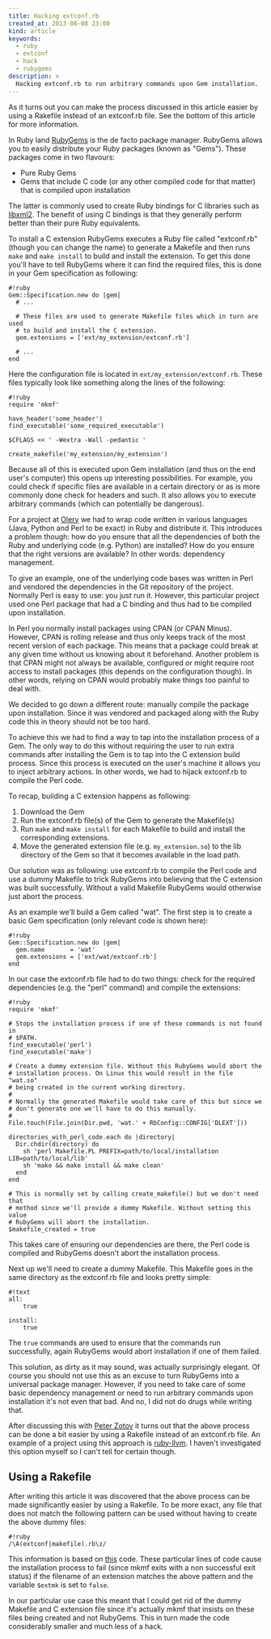 ```yaml
---
title: Hacking extconf.rb
created_at: 2013-06-08 23:00
kind: article
keywords:
  - ruby
  - extconf
  - hack
  - rubygems
description: >
  Hacking extconf.rb to run arbitrary commands upon Gem installation.
---
```


<div class="note">
As it turns out you can make the process discussed in this article easier by
using a Rakefile instead of an extconf.rb file. See the bottom of this article
for more information.
</div>

In Ruby land [RubyGems][rubygems] is the de facto package manager. RubyGems
allows you to easily distribute your Ruby packages (known as "Gems"). These
packages come in two flavours:

* Pure Ruby Gems
* Gems that include C code (or any other compiled code for that matter) that
  is compiled upon installation

The latter is commonly used to create Ruby bindings for C libraries such as
[libxml2][libxml2]. The benefit of using C bindings is that they generally
perform better than their pure Ruby equivalents.

To install a C extension RubyGems executes a Ruby file called "extconf.rb"
(though you can change the name) to generate a Makefile and then runs `make`
and `make install` to build and install the extension. To get this done you'll
have to tell RubyGems where it can find the required files, this is done in
your Gem specification as following:

    #!ruby
    Gem::Specification.new do |gem|
      # ...

      # These files are used to generate Makefile files which in turn are used
      # to build and install the C extension.
      gem.extensions = ['ext/my_extension/extconf.rb']

      # ...
    end

Here the configuration file is located in `ext/my_extension/extconf.rb`. These
files typically look like something along the lines of the following:

    #!ruby
    require 'mkmf'

    have_header('some_header')
    find_executable('some_required_executable')

    $CFLAGS << ' -Wextra -Wall -pedantic '

    create_makefile('my_extension/my_extension')

Because all of this is executed upon Gem installation (and thus on the end
user's computer) this opens up interesting possibilities. For example, you
could check if specific files are available in a certain directory or as is
more commonly done check for headers and such. It also allows you to execute
arbitrary commands (which can potentially be dangerous).

For a project at [Olery][olery] we had to wrap code written in various
languages (Java, Python and Perl to be exact) in Ruby and distribute it. This
introduces a problem though: how do you ensure that all the dependencies of
both the Ruby and underlying code (e.g. Python) are installed? How do you
ensure that the right versions are available? In other words: dependency
management.

To give an example, one of the underlying code bases was written in Perl and
vendored the dependencies in the Git repository of the project. Normally Perl
is easy to use: you just run it. However, this particular project used one Perl
package that had a C binding and thus had to be compiled upon installation.

In Perl you normally install packages using CPAN (or CPAN Minus). However, CPAN
is rolling release and thus only keeps track of the most recent version of each
package. This means that a package could break at any given time without us
knowing about it beforehand. Another problem is that CPAN might not always be
available, configured or might require root access to install packages (this
depends on the configuration though). In other words, relying on CPAN would
probably make things too painful to deal with.

We decided to go down a different route: manually compile the package upon
installation. Since it was vendored and packaged along with the Ruby code this
in theory should not be too hard.

To achieve this we had to find a way to tap into the installation process of a
Gem. The only way to do this without requiring the user to run extra commands
after installing the Gem is to tap into the C extension build process. Since
this process is executed on the user's machine it allows you to inject
arbitrary actions. In other words, we had to hijack extconf.rb to compile the
Perl code.

To recap, building a C extension happens as following:

1. Download the Gem
2. Run the extconf.rb file(s) of the Gem to generate the Makefile(s)
3. Run `make` and `make install` for each Makefile to build and install the
   corresponding extensions.
4. Move the generated extension file (e.g. `my_extension.so`) to the lib
   directory of the Gem so that it becomes available in the load path.

Our solution was as following: use extconf.rb to compile the Perl code and use
a dummy Makefile to trick RubyGems into believing that the C extension was
built successfully. Without a valid Makefile RubyGems would otherwise just
abort the process.

As an example we'll build a Gem called "wat". The first step is to create a
basic Gem specification (only relevant code is shown here):

    #!ruby
    Gem::Specification.new do |gem|
      gem.name       = 'wat'
      gem.extensions = ['ext/wat/extconf.rb']
    end

In our case the extconf.rb file had to do two things: check for the required
dependencies (e.g. the "perl" command) and compile the extensions:

    #!ruby
    require 'mkmf'

    # Stops the installation process if one of these commands is not found in
    # $PATH.
    find_executable('perl')
    find_executable('make')

    # Create a dummy extension file. Without this RubyGems would abort the
    # installation process. On Linux this would result in the file "wat.so"
    # being created in the current working directory.
    #
    # Normally the generated Makefile would take care of this but since we
    # don't generate one we'll have to do this manually.
    #
    File.touch(File.join(Dir.pwd, 'wat.' + RbConfig::CONFIG['DLEXT']))

    directories_with_perl_code.each do |directory|
      Dir.chdir(directory) do
        sh 'perl Makefile.PL PREFIX=path/to/local/installation LIB=path/to/local/lib'
        sh 'make && make install && make clean'
      end
    end

    # This is normally set by calling create_makefile() but we don't need that
    # method since we'll provide a dummy Makefile. Without setting this value
    # RubyGems will abort the installation.
    $makefile_created = true

This takes care of ensuring our dependencies are there, the Perl code is
compiled and RubyGems doesn't abort the installation process.

Next up we'll need to create a dummy Makefile. This Makefile goes in the same
directory as the extconf.rb file and looks pretty simple:

    #!text
    all:
        true

    install:
        true

The `true` commands are used to ensure that the commands run successfully,
again RubyGems would abort installation if one of them failed.

This solution, as dirty as it may sound, was actually surprisingly elegant. Of
course you should not use this as an excuse to turn RubyGems into a universal
package manager. However, if you need to take care of some basic dependency
management or need to run arbitrary commands upon installation it's not even
that bad. And no, I did not do drugs while writing that.

After discussing this with [Peter Zotov][whitequark] it turns out that the
above process can be done a bit easier by using a Rakefile instead of an
extconf.rb file. An example of a project using this approach is
[ruby-llvm][ruby-llvm]. I haven't investigated this option myself so I can't
tell for certain though.

## Using a Rakefile

After writing this article it was discovered that the above process can be made
significantly easier by using a Rakefile. To be more exact, any file that does
not match the following pattern can be used without having to create the above
dummy files:

    #!ruby
    /\A(extconf|makefile).rb\z/

This information is based on [this][mkmf-wtf] code. These particular lines of
code cause the installation process to fail (since mkmf exits with a non
successful exit status) if the filename of an extension matches the above
pattern and the variable `$extmk` is set to `false`.

In our particular use case this meant that I could get rid of the dummy
Makefile and C extension file since it's actually mkmf that insists on these
files being created and not RubyGems. This in turn made the code considerably
smaller and much less of a hack.

[rubygems]: http://rubygems.org/
[libxml2]: http://www.xmlsoft.org/
[olery]: http://olery.com/
[whitequark]: https://github.com/whitequark/
[ruby-llvm]: https://github.com/ruby-llvm/ruby-llvm/blob/master/ruby-llvm.gemspec
[mkmf-wtf]: https://github.com/ruby/ruby/blob/34f5700a0947243198dea5461b80fa8be5ba19ea/lib/mkmf.rb#L2598-L2600
